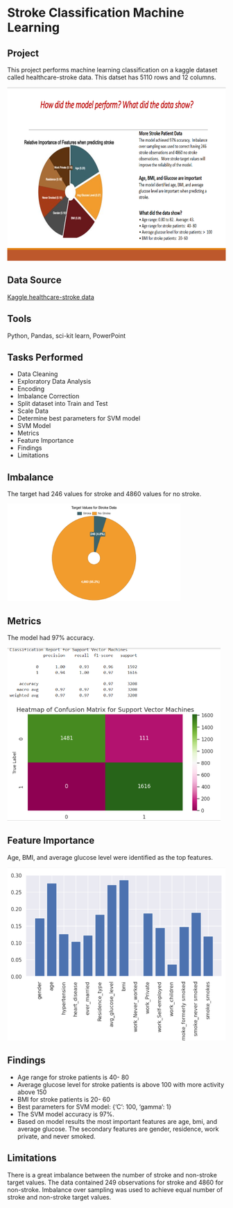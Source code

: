# Stroke Classification Machine Learning

## Project 
This project performs machine learning classification on a kaggle dataset called healthcare-stroke data.  This datset has 5110 rows and 12 columns.

<img src="https://github.com/Sarah269/glowing-dollop/blob/main/Stroke/Stroke%20Slide.png" height="400" />

## Data Source
[Kaggle healthcare-stroke data](https://www.kaggle.com/datasets/fedesoriano/stroke-prediction-dataset)

## Tools
Python, Pandas, sci-kit learn, PowerPoint

## Tasks Performed
*  Data Cleaning
*  Exploratory Data Analysis
*  Encoding
*  Imbalance Correction
*  Split dataset into Train and Test
*  Scale Data
*  Determine best parameters for SVM model
*  SVM Model
*  Metrics
*  Feature Importance
*  Findings
*  Limitations

## Imbalance
The target had 246 values for stroke and 4860 values for no stroke.

<img src="https://github.com/Sarah269/glowing-dollop/blob/main/Stroke/Stroke%20Data%20Target%20Values.png" width="400" />

## Metrics
The model had 97% accuracy.

<img src="https://github.com/Sarah269/glowing-dollop/blob/main/Stroke/Stroke%20Confusion%20Matrix.png" height="400" />

## Feature Importance
Age, BMI, and average glucose level were identified as the top features.

<img src="https://github.com/Sarah269/glowing-dollop/blob/main/Stroke/Stroke%20Important%20Features.png" height="400" />

## Findings
- Age range for stroke patients is 40- 80
-  Average glucose level for stroke patients is above 100 with more activity above 150
- BMI for stroke patients is 20- 60
-  Best parameters for SVM model: {‘C’: 100, ‘gamma’: 1}
-  The SVM model accuracy is 97%.
-  Based on model results the most important features are age, bmi, and average glucose. The  secondary features are gender, residence, work private, and never smoked.

 ## Limitations
 There is a great imbalance between the number of stroke and non-stroke target values. The data
 contained 249 observations for stroke and 4860 for non-stroke. Imbalance over sampling was used
 to achieve equal number of stroke and non-stroke target values.
 

